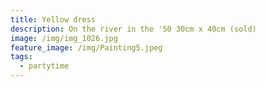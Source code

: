 ```yaml
---
title: Yellow dress
description: On the river in the '50 30cm x 40cm (sold)
image: /img/img_1026.jpg
feature_image: /img/Painting5.jpeg
tags:
  - partytime
---
```

